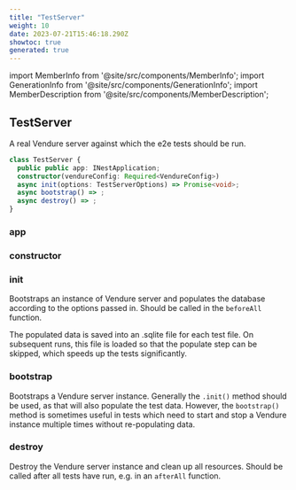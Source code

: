 ```yaml
---
title: "TestServer"
weight: 10
date: 2023-07-21T15:46:18.290Z
showtoc: true
generated: true
---
```

<!-- This file was generated from the Vendure source. Do not modify. Instead, re-run the "docs:build" script -->
import MemberInfo from '@site/src/components/MemberInfo';
import GenerationInfo from '@site/src/components/GenerationInfo';
import MemberDescription from '@site/src/components/MemberDescription';


## TestServer

<GenerationInfo sourceFile="packages/testing/src/test-server.ts" sourceLine="18" packageName="@vendure/testing" />

A real Vendure server against which the e2e tests should be run.

```ts title="Signature"
class TestServer {
  public public app: INestApplication;
  constructor(vendureConfig: Required<VendureConfig>)
  async init(options: TestServerOptions) => Promise<void>;
  async bootstrap() => ;
  async destroy() => ;
}
```

<div className="members-wrapper">

### app

<MemberInfo kind="property" type="INestApplication"   />


### constructor

<MemberInfo kind="method" type="(vendureConfig: Required&#60;<a href='/reference/typescript-api/configuration/vendure-config#vendureconfig'>VendureConfig</a>&#62;) => TestServer"   />


### init

<MemberInfo kind="method" type="(options: <a href='/reference/typescript-api/testing/test-server-options#testserveroptions'>TestServerOptions</a>) => Promise&#60;void&#62;"   />

Bootstraps an instance of Vendure server and populates the database according to the options
passed in. Should be called in the `beforeAll` function.

The populated data is saved into an .sqlite file for each test file. On subsequent runs, this file
is loaded so that the populate step can be skipped, which speeds up the tests significantly.
### bootstrap

<MemberInfo kind="method" type="() => "   />

Bootstraps a Vendure server instance. Generally the `.init()` method should be used, as that will also
populate the test data. However, the `bootstrap()` method is sometimes useful in tests which need to
start and stop a Vendure instance multiple times without re-populating data.
### destroy

<MemberInfo kind="method" type="() => "   />

Destroy the Vendure server instance and clean up all resources.
Should be called after all tests have run, e.g. in an `afterAll` function.


</div>
